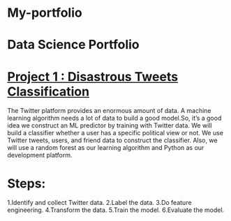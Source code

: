 # My-portfolio
# Data Science Portfolio
# [Project 1 : Disastrous Tweets Classification](https://github.com/Monitkumar/Tweets_classification_app)
The Twitter platform provides an enormous amount of data. A machine learning algorithm needs a lot of data to build a good model.So, it’s a good idea we construct an ML predictor by training with Twitter data.
We will build a classifier whether a user has a specific political view or not. We use Twitter tweets, users, and friend data to construct the classifier. Also, we will use a random forest as our learning algorithm and Python as our development platform.

# Steps:
1.Identify and collect Twitter data.
2.Label the data.
3.Do feature engineering.
4.Transform the data.
5.Train the model.
6.Evaluate the model.
